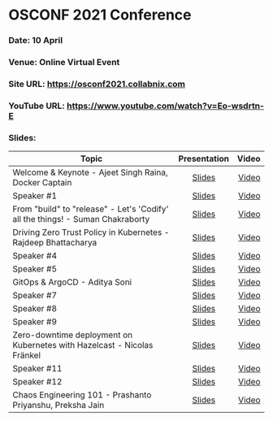 # OSCONF 2021 Conference

### Date: 10 April
### Venue: Online Virtual Event
### Site URL: https://osconf2021.collabnix.com
### YouTube URL: https://www.youtube.com/watch?v=Eo-wsdrtn-E
### Slides:


| Topic        | Presentation          | Video  |
| ------------- |:-------------:| -----:|
| Welcome & Keynote - Ajeet Singh Raina, Docker Captain| [Slides]() | [Video]() |
| Speaker #1| [Slides]() | [Video]() |
| From "build" to "release" - Let's 'Codify' all the things! - Suman Chakraborty | [Slides](https://drive.google.com/file/d/1fhTHmpPPZB3O7x9f-gH9YosUxJOI8q4c/view?usp=sharing) | [Video]() |
| Driving Zero Trust Policy in Kubernetes - Rajdeep Bhattacharya| [Slides](https://docs.google.com/presentation/d/1raqRLTBQmezAoaXg5n1nmva-PpY02HgUbMEVQpKq7Zk/edit#slide=id.p1) | [Video]() |
| Speaker #4| [Slides]() | [Video]() |
| Speaker #5| [Slides]() | [Video]() |
| GitOps & ArgoCD - Aditya Soni | [Slides]( https://drive.google.com/file/d/1XjXt8GAxzMT2iTexO9WUftUNyFNZehHN/view?usp=sharing) | [Video]() |
| Speaker #7| [Slides]() | [Video]() |
| Speaker #8| [Slides]() | [Video]() |
| Speaker #9| [Slides]() | [Video]() |
| Zero-downtime deployment on Kubernetes with Hazelcast - Nicolas Fränkel | [Slides](./zerodowntime-rebooted.pdf) | [Video]() |
| Speaker #11| [Slides]() | [Video]() |
| Speaker #12| [Slides]() | [Video]() |
| Chaos Engineering 101 - Prashanto Priyanshu, Preksha Jain| [Slides](https://drive.google.com/file/d/1vdbQd40x2RLbCPcRtfKkjmszizGe61wq/view?usp=sharing) | [Video]() |
